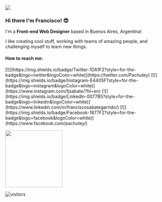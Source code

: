 ![](https://pachuley.github.io/pachuley/images/banner.png)

### Hi there I'm Francisco! :sunglasses:

I'm a **Front-end Web Designer** based in Buenos Aires, Argentina!

I like creating cool stuff, working with teams of amazing people, and challenging myself to learn new things.

#### How to reach me:
<p>
[![](https://img.shields.io/badge/Twitter-1DA1F2?style=for-the-badge&logo=twitter&logoColor=white)](https://twitter.com/Pachuley)
[![](https://img.shields.io/badge/Instagram-E4405F?style=for-the-badge&logo=instagram&logoColor=white)](https://www.instagram.com/fjsabate/?hl=en)
[![](https://img.shields.io/badge/LinkedIn-0077B5?style=for-the-badge&logo=linkedin&logoColor=white)](https://www.linkedin.com/in/franciscosabategarrido/)
[![](https://img.shields.io/badge/Facebook-1877F2?style=for-the-badge&logo=facebook&logoColor=white)](https://www.facebook.com/pachuley/)
</p>
                                                        
<img height="180em" src="https://github-readme-stats.vercel.app/api?username=pachuley&show_icons=true&hide_border=true&&count_private=true&include_all_commits=true" />

![visitors](https://visitor-badge.glitch.me/badge?page_id=pachuley)
